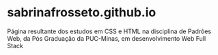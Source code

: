 # sabrinafrosseto.github.io
Página resultante dos estudos em CSS e HTML na disciplina de Padrões Web, da Pós Graduação da PUC-Minas, em desenvolvimento Web Full Stack
